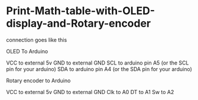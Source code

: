 # Print-Math-table-with-OLED-display-and-Rotary-encoder

connection goes like this

OLED To Arduino

VCC to external 5v
GND to external GND
SCL to arduino pin A5 (or the SCL pin for your arduino)
SDA to arduino pin A4 (or the SDA pin for your arduino)

Rotary encoder to Arduino


VCC to external 5v
GND to external GND
Clk to A0
DT  to A1
Sw  to A2 
